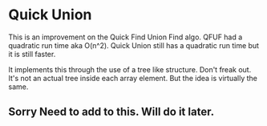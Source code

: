 # Quick Union

This is an improvement on the Quick Find Union Find algo. QFUF had a quadratic run time aka O(n^2). Quick Union still has a quadratic run time but it is still faster.

It implements this through the use of a tree like structure. Don't freak out. It's not an actual tree inside each array element. But the idea is virtually the same.

## Sorry Need to add to this. Will do it later.


